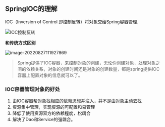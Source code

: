 ## SpringIOC的理解

IOC（Inversion of Control 即控制反转）将对象交给Spring容器管理.

![IOC控制反转](https://zfh-tuchuang.oss-cn-shanghai.aliyuncs.com/img/IOC%E6%8E%A7%E5%88%B6%E5%8F%8D%E8%BD%AC.png)

**和传统方式区别**

![image-20220827111927869](https://zfh-tuchuang.oss-cn-shanghai.aliyuncs.com/img/image-20220827111927869.png)

>Spring提供了IOC容器，来控制对象的创建，无论你创建对象，处理对象之间的依赖关系，对象的创建时间还是对象的创建数量，都是spring提供IOC容器上配置对象的信息就可以了。

### IOC容器管理对象的好处

1. 由IOC容器帮对象找相应的依赖思想并注入，并不是由对象主动去找
2. 资源集中管理，实现资源的可配置和易管理
3. 降低了使用资源双方的依赖程度，松耦合
4. 解决了Dao和Service的强耦合。